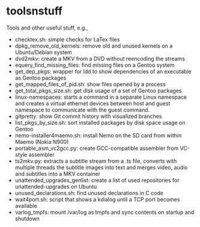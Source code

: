toolsnstuff
===========

Tools and other useful stuff, e.g.,

* checktex.sh: simple checks for LaTex files
* dpkg_remove_old_kernels: remove old and unused kernels on a Ubuntu/Debian system
* dvd2mkv: create a MKV from a DVD without reencoding the streams
* equery_find_missing_files: find missing files on a Gentoo system
* get_dep_pkgs: wrapper for ldd to show dependencies of an executable as Gentoo packages
* get_mapped_files_of_pid.sh: show files opened by a process
* get_total_pkgs_size.sh: get disk usage of a set of Gentoo packages
* linux-namespaces: starts a command in a separate Linux namespace and creates a virtual ethernet devices between host and guest namespace to communicate with the guest command.
* gitpretty: show Git commit history with visualized branches
* list_pkgs_by_size.sh: sort installed packages by disk space usage on Gentoo
* nemo-installer4maemo.sh: install Nemo on the SD card from within Maemo (Nokia N900)
* portable_asm_vc2gcc.py: create GCC-compatible assembler from VC-style assembler
* ts2mkv.py: extracts a subtitle stream from a .ts file, converts with multiple threads the subtitle 
  images into text and merges video, audio and subtitles into a MKV container
* unattended_upgrades_genlist: create a list of used repositories for unattended-upgrades on Ubuntu
* unused_declarations.sh: find unused declarations in C code
* wait4port.sh: script that shows a kdialog until a TCP port becomes available
* varlog_tmpfs: mount /var/log as tmpfs and sync contents on startup and shutdown
